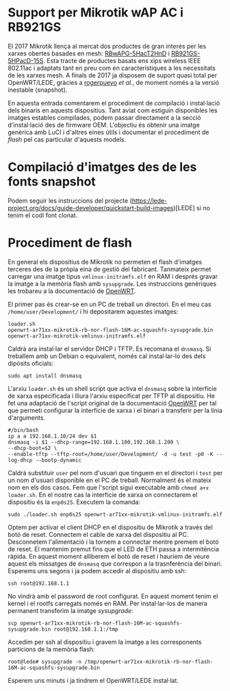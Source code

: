# Support per Mikrotik wAP AC i RB921GS
El 2017 Mikrotik llença al mercat dos productes de gran interés per les xarxes obertes basades en mesh: [RBwAPG-5HacT2HnD](https://lede-project.org/toh/hwdata/mikrotik/mikrotik_rbwapg-5hact2hnd_wap_ac) i [RB921GS-5HPacD-15S](https://lede-project.org/toh/hwdata/mikrotik/mikrotik_rb921gs-5hpacd-15s). Esta tracte de productes basats ens xips wireless IEEE 802.11ac i adaptats tant en preu com en característiques a les necessitats de les xarxes mesh.
A finals de 2017 ja disposem de suport quasi total per OpenWRT/LEDE, gràcies a [rogerpueyo](https://github.com/rogerpueyo) _et al._, de moment només a la versió inestable (snapshot).

En aquesta entrada comentarem el procediment de compilació i instal·lació dels binaris en aquests dispositius. Tant aviat com estiguin disponibles les imatges estables compilades, podem passar directament a la secció d'instal·lació des de firmware OEM. L'objectiu és obtenir una imatge genèrica amb LuCI i d'altres eines útils i documentar el procediment de *flash* pel cas particular d'aquests models.

# Compilació d'imatges des de les fonts snapshot
Podem seguir les instruccions del projecte (https://lede-project.org/docs/guide-developer/quickstart-build-images)[LEDE] si no tenim el codi font clonat.

# Procediment de flash
En general els dispositius de Mikrotik no permeten el flash d'imatges terceres des de la pròpia eina de gestió del fabricant. Tanmateix permet carregar una imatge tipus `vmlinux-initramfs.elf` en RAM i després gravar la imatge a la memòria flash amb `sysupgrade`. Les instruccions genèriques les trobareu a la documentació de [OpenWRT](https://wiki.openwrt.org/toh/mikrotik/common).

El primer pas és crear-se en un PC de treball un directori. En el meu cas `/home/user/Development/` i hi depositarem aquestes imatges:
```
loader.sh
openwrt-ar71xx-mikrotik-rb-nor-flash-16M-ac-squashfs-sysupgrade.bin
openwrt-ar71xx-mikrotik-vmlinux-initramfs.elf
```
Caldrà ara instal·lar el servidor DHCP i TFTP. Es recomana el `dnsmasq`. Si treballem amb un Debian o equivalent, només cal instal·lar-lo des dels dipòsits oficials:
```
sudo apt install dnsmasq
```
L'arxiu `loader.sh` és un shell script que activa el `dnsmasq` sobre la interfície de xarxa especificada i lliura l'arxiu especificat per TFTP al dispositiu. He fet una adaptació de l'script original de la documentació [OpenWRT](https://wiki.openwrt.org/toh/mikrotik/common) per tal que permeti configurar la interfície de xarxa i el binari a transferir per la línia d'arguments.
```
#/bin/bash
ip a a 192.168.1.10/24 dev $1
dnsmasq -i $1 --dhcp-range=192.168.1.100,192.168.1.200 \
--dhcp-boot=$2 \
--enable-tftp --tftp-root=/home/user/Development/ -d -u test -p0 -K --log-dhcp --bootp-dynamic
```
Caldrà substituir `user` pel nom d'usuari que tinguem en el directori i `test` per un nom d'usuari disponible en el PC de treball. Normalment és el mateix nom en els dos casos. Fem que l'script sigui executable amb `chmod a+x loader.sh`. En el nostre cas la interfície de xarxa on connectarem el dispositiu és la `enp0s25`. Executem la comanda:
```
sudo ./loader.sh enp0s25 openwrt-ar71xx-mikrotik-vmlinux-initramfs.elf
```
Optem per activar el client DHCP en el dispositiu de Mikrotik a través del botó de reset. Connectem el cable de xarxa del dispositiu al PC. Desconnetem l'alimentació i la tornem a connectar mentre premem el botó de reset. El mantenim premut fins que el LED de ETH passa a intermitència ràpida. En aquest moment alliberem el botó de reset i hauríem de veure aquest els missatges de `dnsmasq` que correspon a la trasnferència del binari. Esperems uns segons i ja podem accedir al dispositiu amb ssh:
```
ssh root@192.168.1.1
```
No vindrà amb el password de root configurat. En aquest moment tenim el kernel i el rootfs carregats només en RAM. Per instal·lar-los de manera permanent transferim la imatge _sysupgrade_:
```
scp openwrt-ar71xx-mikrotik-rb-nor-flash-16M-ac-squashfs-sysupgrade.bin root@192.168.1.1:/tmp
```
Accedim per ssh al dispositiu i gravem la imatge a les corresponents particions de la memòria flash:
```
root@lede# sysupgrade -n /tmp/openwrt-ar71xx-mikrotik-rb-nor-flash-16M-ac-squashfs-sysupgrade.bin
```
Esperem uns minuts i ja tindrem el OpenWRT/LEDE instal·lat.
